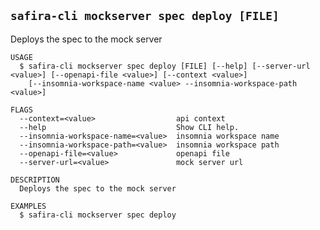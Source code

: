 <!-- order:25 -->
<!-- PLEASE! Don't edit this file, auto generated! -->

## `safira-cli mockserver spec deploy [FILE]`

Deploys the spec to the mock server

```
USAGE
  $ safira-cli mockserver spec deploy [FILE] [--help] [--server-url <value>] [--openapi-file <value>] [--context <value>]
    [--insomnia-workspace-name <value> --insomnia-workspace-path <value>]

FLAGS
  --context=<value>                  api context
  --help                             Show CLI help.
  --insomnia-workspace-name=<value>  insomnia workspace name
  --insomnia-workspace-path=<value>  insomnia workspace path
  --openapi-file=<value>             openapi file
  --server-url=<value>               mock server url

DESCRIPTION
  Deploys the spec to the mock server

EXAMPLES
  $ safira-cli mockserver spec deploy
```
